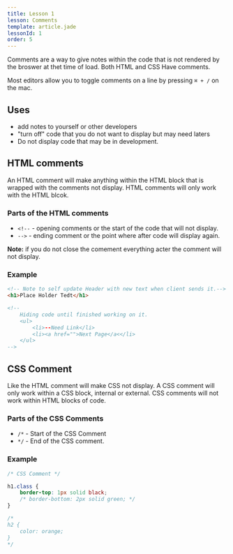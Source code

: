 ```yaml
---
title: Lesson 1
lesson: Comments
template: article.jade
lessonId: 1
order: 5
---
```


Comments are a way to give notes within the code that is not rendered by the broswer at thet time of load. Both HTML and CSS Have comments.

Most editors allow you to toggle comments on a line by pressing `⌘ + /` on the mac.

## Uses

* add notes to yourself or other developers
* "turn off" code that you do not want to display but may need laters
* Do not display code that may be in development.

## HTML comments

An HTML comment will make anything within the HTML block that is wrapped with the comments not display.   HTML comments will only work with the HTML blcok.

### Parts of the HTML comments

* `<!--` - opening comments or the start of the code that will not display.
* `-->` - ending comment or the point where after code will display again.

**Note:** if you do not close the comement everything acter the comment will not display.

### Example
```html
<!-- Note to self update Header with new text when client sends it.-->
<h1>Place Holder Tedt</h1>

<!--
    Hiding code until finished working on it.
    <ul>
        <li>--Need Link</li>
        <li><a href="">Next Page</a<</li>
    </ul>
-->
```

 ## CSS Comment

 Like the HTML comment will make CSS not display.  A CSS comment will only work within a CSS block, internal or external.  CSS comments will not work within HTML blocks of code.

 ### Parts of the CSS Comments

 * `/*` - Start of the CSS Comment
 * `*/` - End of the CSS comment.

### Example

```css
/* CSS Comment */

h1.class {
    border-top: 1px solid black;
    /* border-bottom: 2px solid green; */
}

/*
h2 {
    color: orange;
}
*/
```

